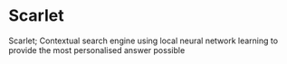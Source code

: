 # Scarlet
Scarlet; Contextual search engine using local neural network learning to provide the most personalised answer possible
